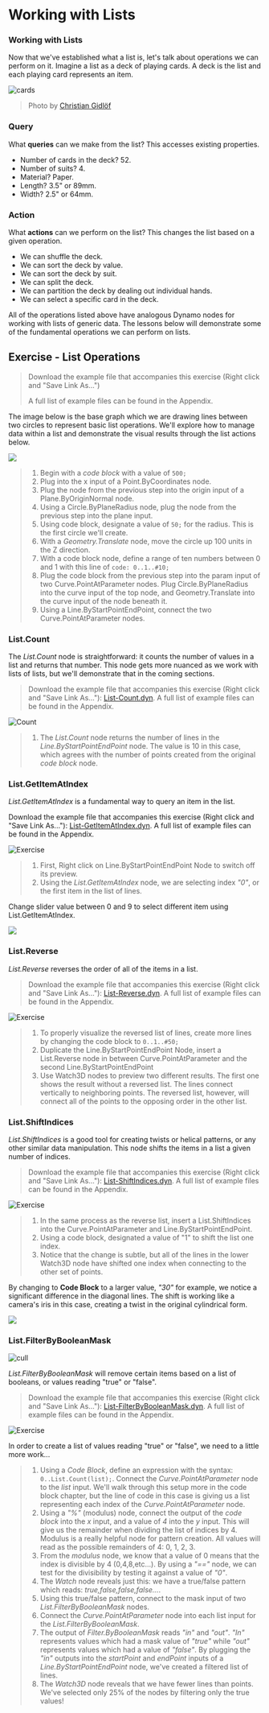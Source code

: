 # Working with Lists

### Working with Lists

Now that we've established what a list is, let's talk about operations we can perform on it. Imagine a list as a deck of playing cards. A deck is the list and each playing card represents an item.

![cards](../../.gitbook/assets/Playing\_cards\_modified.jpg)

> Photo by [Christian Gidlöf](https://commons.wikimedia.org/wiki/File:Playing\_cards\_modified.jpg)

### Query

What **queries** can we make from the list? This accesses existing properties.

* Number of cards in the deck? 52.
* Number of suits? 4.
* Material? Paper.
* Length? 3.5" or 89mm.
* Width? 2.5" or 64mm.

### Action

What **actions** can we perform on the list? This changes the list based on a given operation.

* We can shuffle the deck.
* We can sort the deck by value.
* We can sort the deck by suit.
* We can split the deck.
* We can partition the deck by dealing out individual hands.
* We can select a specific card in the deck.

All of the operations listed above have analogous Dynamo nodes for working with lists of generic data. The lessons below will demonstrate some of the fundamental operations we can perform on lists.

## **Exercise - List Operations**

> Download the example file that accompanies this exercise (Right click and "Save Link As...")
>
> A full list of example files can be found in the Appendix.

The image below is the base graph which we are drawing lines between two circles to represent basic list operations. We'll explore how to manage data within a list and demonstrate the visual results through the list actions below.

![](<../../.gitbook/assets/working with list - list operation.jpg>)

> 1. Begin with a _code block_ with a value of `500;`
> 2. Plug into the x input of a Point.ByCoordinates node.
> 3. Plug the node from the previous step into the origin input of a Plane.ByOriginNormal node.
> 4. Using a Circle.ByPlaneRadius node, plug the node from the previous step into the plane input.
> 5. Using code block, designate a value of `50;` for the radius. This is the first circle we'll create.
> 6. With a _Geometry.Translate_ node, move the circle up 100 units in the Z direction.
> 7. With a code block node, define a range of ten numbers between 0 and 1 with this line of `code: 0..1..#10;`
> 8. Plug the code block from the previous step into the param input of two Curve.PointAtParameter nodes. Plug Circle.ByPlaneRadius into the curve input of the top node, and Geometry.Translate into the curve input of the node beneath it.
> 9. Using a Line.ByStartPointEndPoint, connect the two Curve.PointAtParameter nodes.

### List.Count

The _List.Count_ node is straightforward: it counts the number of values in a list and returns that number. This node gets more nuanced as we work with lists of lists, but we'll demonstrate that in the coming sections.

> Download the example file that accompanies this exercise (Right click and "Save Link As..."): [List-Count.dyn](https://github.com/h-iL/ForkedDynamoPrimerReorganized/blob/main/06\_Designing-with-Lists/datasets/6-2/List-Count.dyn). A full list of example files can be found in the Appendix.

![Count](<../../.gitbook/assets/working with list - list operation - list count.jpg>)

> 1. The _List.Count_ node returns the number of lines in the _Line.ByStartPointEndPoint_ node. The value is 10 in this case, which agrees with the number of points created from the original _code block_ node.

### List.GetItemAtIndex

_List.GetItemAtIndex_ is a fundamental way to query an item in the list.

Download the example file that accompanies this exercise (Right click and "Save Link As..."): [List-GetItemAtIndex.dyn](https://github.com/h-iL/ForkedDynamoPrimerReorganized/blob/main/06\_Designing-with-Lists/datasets/6-2/List-GetItemAtIndex.dyn). A full list of example files can be found in the Appendix.

![Exercise](<../../.gitbook/assets/working with list - get item index 01.jpg>)

> 1. First, Right click on Line.ByStartPointEndPoint Node to switch off its preview.
> 2. Using the _List.GetItemAtIndex_ node, we are selecting index _"0"_, or the first item in the list of lines.

Change slider value between 0 and 9 to select different item using List.GetItemAtIndex.

![](<../../.gitbook/assets/working with list - get item index 02.gif>)

### List.Reverse

_List.Reverse_ reverses the order of all of the items in a list.

> Download the example file that accompanies this exercise (Right click and "Save Link As..."): [List-Reverse.dyn](https://github.com/h-iL/ForkedDynamoPrimerReorganized/blob/main/06\_Designing-with-Lists/datasets/6-2/List-Reverse.dyn). A full list of example files can be found in the Appendix.

![Exercise](<../../.gitbook/assets/working with list - list reverse.jpg>)

> 1. To properly visualize the reversed list of lines, create more lines by changing the code block to `0..1..#50;`
> 2. Duplicate the Line.ByStartPointEndPoint Node, insert a List.Reverse node in between Curve.PointAtParameter and the second Line.ByStartPointEndPoint
> 3. Use Watch3D nodes to preview two different results. The first one shows the result without a reversed list. The lines connect vertically to neighboring points. The reversed list, however, will connect all of the points to the opposing order in the other list.

### List.ShiftIndices <a href="#listshiftindices" id="listshiftindices"></a>

_List.ShiftIndices_ is a good tool for creating twists or helical patterns, or any other similar data manipulation. This node shifts the items in a list a given number of indices.

> Download the example file that accompanies this exercise (Right click and "Save Link As..."): [List-ShiftIndices.dyn](https://primer.dynamobim.org/06\_Designing-with-Lists/datasets/6-2/List-ShiftIndices.dyn). A full list of example files can be found in the Appendix.

![Exercise](<../../.gitbook/assets/working with list - shiftIndices 01.jpg>)

> 1. In the same process as the reverse list, insert a List.ShiftIndices into the Curve.PointAtParameter and Line.ByStartPointEndPoint.
> 2. Using a code block, designated a value of "1" to shift the list one index.
> 3. Notice that the change is subtle, but all of the lines in the lower Watch3D node have shifted one index when connecting to the other set of points.

By changing to **Code Block** to a larger value, _"30"_ for example, we notice a significant difference in the diagonal lines. The shift is working like a camera's iris in this case, creating a twist in the original cylindrical form.

![](<../../.gitbook/assets/working with list - shiftIndices 02.jpg>)

### List.FilterByBooleanMask <a href="#listfilterbybooleanmask" id="listfilterbybooleanmask"></a>

![cull](https://primer.dynamobim.org/06\_Designing-with-Lists/images/6-2/cull2.jpg)

_List.FilterByBooleanMask_ will remove certain items based on a list of booleans, or values reading "true" or "false".

> Download the example file that accompanies this exercise (Right click and "Save Link As..."): [List-FilterByBooleanMask.dyn](https://primer.dynamobim.org/06\_Designing-with-Lists/datasets/6-2/List-FilterByBooleanMask.dyn). A full list of example files can be found in the Appendix.

![Exercise](<../../.gitbook/assets/working with list - filter by bool mask.jpg>)

In order to create a list of values reading "true" or "false", we need to a little more work...

> 1. Using a _Code Block_, define an expression with the syntax: `0..List.Count(list);`. Connect the _Curve.PointAtParameter_ node to the _list_ input. We'll walk through this setup more in the code block chapter, but the line of code in this case is giving us a list representing each index of the _Curve.PointAtParameter_ node.
> 2. Using a _"%"_ (modulus) node, connect the output of the _code block_ into the _x_ input, and a value of _4_ into the _y_ input. This will give us the remainder when dividing the list of indices by 4. Modulus is a really helpful node for pattern creation. All values will read as the possible remainders of 4: 0, 1, 2, 3.
> 3. From the _modulus_ node, we know that a value of 0 means that the index is divisible by 4 (0,4,8,etc...). By using a _"=="_ node, we can test for the divisibility by testing it against a value of _"0"_.
> 4. The _Watch_ node reveals just this: we have a true/false pattern which reads: _true,false,false,false..._.
> 5. Using this true/false pattern, connect to the mask input of two _List.FilterByBooleanMask_ nodes.
> 6. Connect the _Curve.PointAtParameter_ node into each list input for the _List.FilterByBooleanMask_.
> 7. The output of _Filter.ByBooleanMask_ reads _"in"_ and _"out"_. _"In"_ represents values which had a mask value of _"true"_ while _"out"_ represents values which had a value of _"false"_. By plugging the _"in"_ outputs into the _startPoint_ and _endPoint_ inputs of a _Line.ByStartPointEndPoint_ node, we've created a filtered list of lines.
> 8. The _Watch3D_ node reveals that we have fewer lines than points. We've selected only 25% of the nodes by filtering only the true values!
